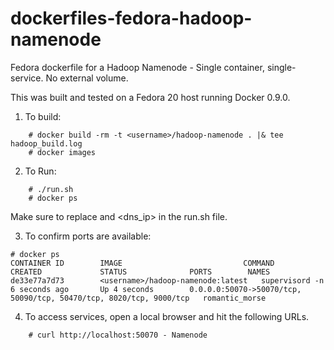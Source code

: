 dockerfiles-fedora-hadoop-namenode
==================================

Fedora dockerfile for a Hadoop Namenode - Single container, single-service.  No external volume.

This was built and tested on a Fedora 20 host running Docker 0.9.0.

1. To build:

```
	# docker build -rm -t <username>/hadoop-namenode . |& tee hadoop_build.log
	# docker images
```

2. To Run:

```
	# ./run.sh
	# docker ps
```

Make sure to replace <username> and <dns_ip> in the run.sh file.

3. To confirm ports are available:

```
# docker ps
CONTAINER ID        IMAGE                           COMMAND             CREATED             STATUS              PORTS        NAMES
de33e77a7d73        <username>/hadoop-namenode:latest   supervisord -n      6 seconds ago       Up 4 seconds        0.0.0.0:50070->50070/tcp, 50090/tcp, 50470/tcp, 8020/tcp, 9000/tcp   romantic_morse
```

4. To access services, open a local browser and hit the following URLs.

```
	# curl http://localhost:50070 - Namenode
```
